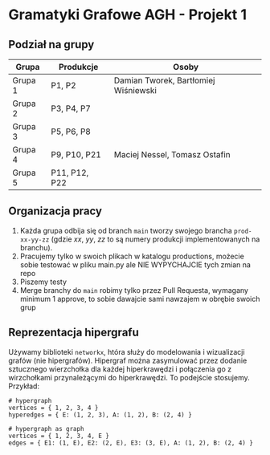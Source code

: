 # Gramatyki Grafowe AGH  - Projekt 1

## Podział na grupy

| Grupa | Produkcje | Osoby                                |
| --- | --- |--------------------------------------|
| Grupa 1 | P1, P2 | Damian Tworek, Bartłomiej Wiśniewski |
| Grupa 2 | P3, P4, P7 |                                      |
| Grupa 3 | P5, P6, P8 |                                      |
| Grupa 4 | P9, P10, P21 | Maciej Nessel, Tomasz Ostafin         |
| Grupa 5 | P11, P12, P22 |                                      |

## Organizacja pracy

1. Każda grupa odbija się od branch `main` tworzy swojego brancha `prod-xx-yy-zz` (gdzie _xx_, _yy_, _zz_ to są numery produkcji implementowanych na branchu).
2. Pracujemy tylko w swoich plikach w katalogu productions, możecie sobie testować w pliku main.py ale NIE WYPYCHAJCIE tych zmian na repo
3. Piszemy testy
4. Merge branchy do `main` robimy tylko przez Pull Requesta, wymagany minimum 1 approve, to sobie dawajcie sami nawzajem w obrębie swoich grup


## Reprezentacja hipergrafu

Używamy biblioteki `networkx`, htóra służy do modelowania i wizualizacji grafów (nie hipergrafów).
Hipergraf można zasymulować przez dodanie sztucznego wierzchołka dla każdej hiperkrawędzi i połączenia go z wirzchołkami przynależącymi do hiperkrawędzi. To podejście stosujemy.  
Przykład:
```
# hypergraph
vertices = { 1, 2, 3, 4 }
hyperedges = { E: (1, 2, 3), A: (1, 2), B: (2, 4) }

# hypergraph as graph
vertices = { 1, 2, 3, 4, E }
edges = { E1: (1, E), E2: (2, E), E3: (3, E), A: (1, 2), B: (2, 4) }
```
